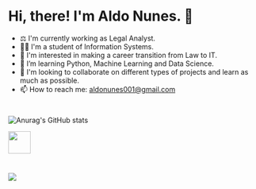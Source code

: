 



# Hi, there! I'm Aldo Nunes. 👋
- ⚖️ I'm currently working as Legal Analyst.
- 👨‍🎓 I'm a student of Information Systems.
- 👀 I'm interested in making a career transition from Law to IT.
- 🌱 I’m learning Python, Machine Learning and Data Science.
- 💞️ I'm looking to collaborate on different types of projects and learn as much as possible.
- 📫 How to reach me: aldonunes001@gmail.com
#

![Anurag's GitHub stats](https://github-readme-stats.vercel.app/api?username=aldonunes001&count_private=true&show_icons=true&theme=tokyonight) 

<img src="https://cdn.jsdelivr.net/gh/devicons/devicon/icons/python/python-original.svg" height="45" width="45"/> 

#

<a href="https://www.instagram.com/aldonunes001/">
<img src="https://img.shields.io/badge/Instagram-E4405F?style=for-the-badge&logo=instagram&logoColor=white"/>
</a> 


<!---
AldoNunes001/AldoNunes001 is a ✨ special ✨ repository because its `README.md` (this file) appears on your GitHub profile.
You can click the Preview link to take a look at your changes.
--->
